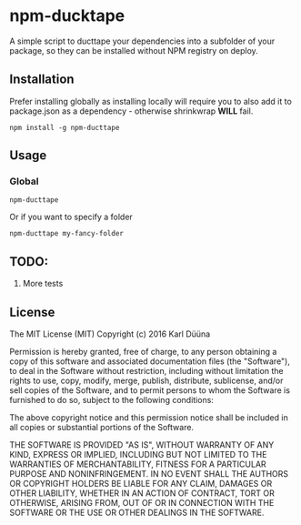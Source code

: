 # npm-ducktape

A simple script to ducttape your dependencies into a subfolder of your package, so they can be installed without NPM registry on deploy.

## Installation

Prefer installing globally as installing locally will require you to also add it to package.json as a dependency - otherwise shrinkwrap **WILL** fail.

    npm install -g npm-ducttape

## Usage

### Global

    npm-ducttape
    
Or if you want to specify a folder

    npm-ducttape my-fancy-folder

## TODO:

1. More tests

## License

The MIT License (MIT)
Copyright (c) 2016 Karl Düüna

Permission is hereby granted, free of charge, to any person obtaining a copy of
this software and associated documentation files (the "Software"), to deal in
the Software without restriction, including without limitation the rights to
use, copy, modify, merge, publish, distribute, sublicense, and/or sell copies of
the Software, and to permit persons to whom the Software is furnished to do so,
subject to the following conditions:

The above copyright notice and this permission notice shall be included in all
copies or substantial portions of the Software.

THE SOFTWARE IS PROVIDED "AS IS", WITHOUT WARRANTY OF ANY KIND, EXPRESS OR
IMPLIED, INCLUDING BUT NOT LIMITED TO THE WARRANTIES OF MERCHANTABILITY,
FITNESS FOR A PARTICULAR PURPOSE AND NONINFRINGEMENT. IN NO EVENT SHALL THE
AUTHORS OR COPYRIGHT HOLDERS BE LIABLE FOR ANY CLAIM, DAMAGES OR OTHER
LIABILITY, WHETHER IN AN ACTION OF CONTRACT, TORT OR OTHERWISE, ARISING FROM,
OUT OF OR IN CONNECTION WITH THE SOFTWARE OR THE USE OR OTHER DEALINGS IN THE
SOFTWARE.
